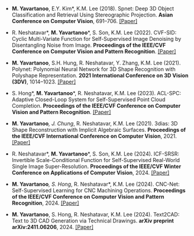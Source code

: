 - <strong>M. Yavartanoo</strong>, E.Y. Kim*, K.M. Lee (2018). Spnet: Deep 3D Object Classification and Retrieval Using Stereographic Projection. <strong>Asian Conference on Computer Vision</strong>, 691–706. [[Paper]](https://doi.org/10.1007/978-3-030-20870-7_44)

- R. Neshatavar*, <strong>M. Yavartanoo</strong>*, S. Son, K.M. Lee (2022). CVF-SID: Cyclic Multi-Variate Function for Self-Supervised Image Denoising by Disentangling Noise from Image. <strong>Proceedings of the IEEE/CVF Conference on Computer Vision and Pattern Recognition</strong>. [[Paper]](https://doi.org/10.1109/CVPR52688.2022.00999)

- <strong>M. Yavartanoo</strong>, S.H. Hung, R. Neshatavar, Y. Zhang, K.M. Lee (2021). Polynet: Polynomial Neural Network for 3D Shape Recognition with Polyshape Representation. <strong>2021 International Conference on 3D Vision (3DV)</strong>, 1014–1023. [[Paper]](https://doi.org/10.1109/3DV53792.2021.00110)

- S. Hong*, <strong>M. Yavartanoo</strong>*, R. Neshatavar, K.M. Lee (2023). ACL-SPC: Adaptive Closed-Loop System for Self-Supervised Point Cloud Completion. <strong>Proceedings of the IEEE/CVF Conference on Computer Vision and Pattern Recognition</strong>. [[Paper]](https://doi.org/10.1109/CVPR52688.2023.00999)

- <strong>M. Yavartanoo</strong>*, J. Chung*, R. Neshatavar, K.M. Lee (2021). 3dias: 3D Shape Reconstruction with Implicit Algebraic Surfaces. <strong>Proceedings of the IEEE/CVF International Conference on Computer Vision</strong>, 2021. [[Paper]](https://doi.org/10.1109/ICCV48922.2021.00999)

- R. Neshatavar*, <strong>M. Yavartanoo</strong>*, S. Son, K.M. Lee (2024). ICF-SRSR: Invertible Scale-Conditional Function for Self-Supervised Real-World Single Image Super-Resolution. <strong>Proceedings of the IEEE/CVF Winter Conference on Applications of Computer Vision</strong>, 2024. [[Paper]](https://doi.org/10.1109/WACV55623.2024.00999)

- <strong>M. Yavartanoo</strong>*, S. Hong*, R. Neshatavar*, K.M. Lee (2024). CNC-Net: Self-Supervised Learning for CNC Machining Operations. <strong>Proceedings of the IEEE/CVF Conference on Computer Vision and Pattern Recognition</strong>, 2024. [[Paper]](https://doi.org/10.1109/CVPR52688.2024.00999)

- <strong>M. Yavartanoo</strong>, S. Hong, R. Neshatavar, K.M. Lee (2024). Text2CAD: Text to 3D CAD Generation via Technical Drawings. <strong>arXiv preprint arXiv:2411.06206</strong>, 2024. [[Paper]](https://arxiv.org/abs/2411.06206)

